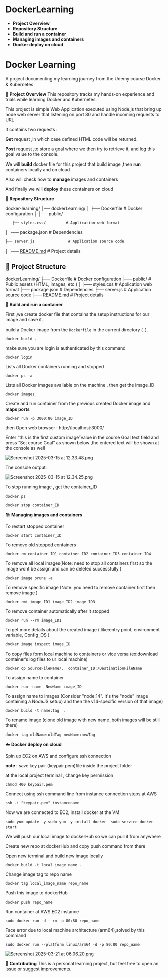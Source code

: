 # DockerLearning
- **Project Overview**
- **Repository Structure**
- **Build and run a container**
- **Managing images and containers**
- **Docker deploy on cloud**

# Docker Learning

A project documenting my learning journey from the Udemy course Docker & Kubernetes

📌 **Project Overview** 
This repository tracks my hands-on experience and trials while learning Docker and Kubernetes.

This project is simple Web Application executed using Node.js that bring up node web server that listening on port 80 and handle incoming requests to URL

It contains two requests : 

**Get** request ,in which case defined HTML code will be returned.

**Post** request ,to store a goal where we then try to retrieve it, and log this goal value to the console.

We will **build** docker file for this project that build image ,then **run** containers locally and on cloud 

Also will check how to **manage** images and containers

And finally we will **deploy** these containers on cloud 

📂 **Repository Structure**

docker-learning/
│── dockerLearning/
│   ├── Dockerfile            # Docker configuration
│   ├── public/                  

       ├── styles.css/         # Application web format
│   ├── package.json       # Dependencies

    ├── server.js               # Application source code
│   ├── [README.md](http://readme.md/)              # Project details

## 📂 Project Structure

dockerLearning/ ├── Dockerfile # Docker configuration ├── public/ # Public assets (HTML, images, etc.) │ ├── styles.css # Application web format ├── package.json # Dependencies ├── server.js # Application source code ├── [README.md](http://readme.md/) # Project details

 🎯 **Build and run a container**

First ,we create docker file that contains the setup instructions for our image and save it.

build a Docker image from the `Dockerfile` in the current directory (`.`).

`docker build .`

make sure you are login is authenticated by this command 

`docker login`

Lists all Docker containers running and stopped 

`docker ps -a`

 Lists all Docker images available on the machine , then get the image_ID

`docker images`

Create and run container from the previous created Docker image and **maps ports**

`docker run -p 3000:80 image_ID`

then Open web browser : http://localhost:3000/

Enter “this is the first custom image”value in the course Goal text field and press “Set course Goal” as shown below ,the entered text will be shown at the console as well

![Screenshot 2025-03-15 at 12.33.48.png](attachment:b48a0c2a-72eb-4b46-b12a-04b8cbfee8e3:Screenshot_2025-03-15_at_12.33.48.png)

The console output:

![Screenshot 2025-03-15 at 12.34.25.png](attachment:c2e8ef6c-31c1-4801-b211-c727c96dbb25:Screenshot_2025-03-15_at_12.34.25.png)

To stop running image , get the container_ID

`docker ps` 

`docker stop container_ID`

📚 **Managing images and containers**

To restart stopped container 

`docker start container_ID`

To remove old stopped containers 

`docker rm container_ID1 container_ID2 container_ID3 container_ID4`

To remove all local images(Note: need to stop all containers first so the image wont be assign and can be deleted successfully )

`docker image prune -a`

To remove specific image (Note: you need to remove container first then remove image )

`docker rmi image_ID1 image_ID2 image_ID3`

To remove container automatically after it stopped

`docker run --rm image_ID1` 

To get more details about the created image ( like:entry point, environment variable, Config ,OS )

`docker image inspect image_ID`

To copy files form local machine to containers or vice versa (ex:download container’s log files to ur local machine)

`docker cp SourceFileName/.  container_ID:/DestinationFileName`

To assign name to container 

`docker run —name  NewName image_ID`

To assign name to images (Consider "node:14". It's the "node" image containing a NodeJS setup) and then the v14-specific version of that image)

`docker build -t name:tag  .`

To rename image (clone old image with new name ,both images will be still there)

`docker tag oldName:oldTag newName:newTag`

☁️ **Docker deploy on cloud**

Spin up EC2 on AWS and configure ssh connection 

**note** : save key pair (keypair.pem)file inside the project folder 

at the local project terminal , change key permission

`chmod 400 keypair.pem`

Connect using ssh command line from instance connection steps at AWS

`ssh -i "keypair.pem" instancename`

Now we are connected to EC2, install docker at the VM 

 `sudo yum update -y
  sudo yum -y install docker 
  sudo service docker start` 

We will push our local image to dockerHub so we can pull it from anywhere

Create new repo at dockerHub and copy push command from there 

Open new terminal and build new image locally 

`docker build -t local_image_name .`

Change image tag to repo name

`docker tag local_image_name repo_name`

Push this image to dockerHub

`docker push repo_name`

Run container at AWS EC2 instance

`sudo docker run -d —-rm -p 80:80 repo_name`

Face error due to local machine architecture (arm64),solved by this command 

`sudo docker run --platform linux/arm64 -d -p 80:80 repo_name`

![Screenshot 2025-03-21 at 06.06.20.png](attachment:1c2a7965-bc49-4093-9749-e30870b90299:Screenshot_2025-03-21_at_06.06.20.png)

🌟 **Contributing**
This is a personal learning project, but feel free to open an issue or suggest improvements.
